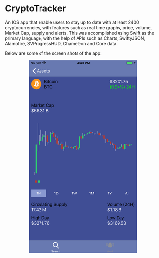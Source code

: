 # CryptoTracker

An IOS app that enable users to stay up to date with at least 2400 cryptocurrencies, with features such as real time
graphs, price, volume, Market Cap, supply and alerts. This was accomplished using Swift as the primary language,
with the help of APIs such as Charts, SwiftyJSON, Alamofire, SVProgressHUD, Chameleon and Core data.

Below are some of the screen shots of the app:
<p align="center">
  <img src="https://github.com/juliocr23/CryptoTracker/blob/master/app1.PNG" width="350" title="hover text">
</p>
